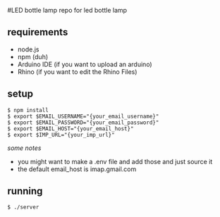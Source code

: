 #LED bottle lamp
repo for led bottle lamp

## requirements

  * node.js
  * npm (duh)
  * Arduino IDE (if you want to upload an arduino)
  * Rhino (if you want to edit the Rhino Files)

## setup

    $ npm install
    $ export $EMAIL_USERNAME="{your_email_username}"
    $ export $EMAIL_PASSWORD="{your_email_password}"
    $ export $EMAIL_HOST="{your_email_host}"
    $ export $IMP_URL="{your_imp_url}"

*some notes*

  * you might want to make a .env file and add those and just source it
  * the default email_host is imap.gmail.com


## running

    $ ./server

